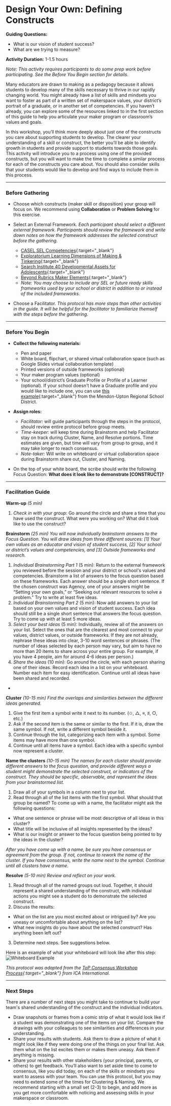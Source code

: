 # Design Your Own: Defining Constructs
**Guiding Questions:**
 - What is our vision of student success?
 - What are we trying to measure?

**Activity Duration:** 1-1.5 hours

*Note: This activity requires participants to do some prep work before participating. See the Before You Begin section for details.*

Many educators are drawn to making as a pedagogy because it allows students to develop many of the skills necessary to thrive in our rapidly changing world. You might already have a list of skills and mindsets you want to foster as part of a written set of makerspace values, your district’s portrait of a graduate, or in another set of competencies. If you haven’t already, you can explore some of the resources linked to in the first section of this guide to help you articulate your maker program or classroom’s values and goals.

In this workshop, you’ll think more deeply about just one of the constructs you care about supporting students to develop. The clearer your understanding of a skill or construct, the better you’ll be able to identify growth in students and provide support to students towards those goals. This activity will introduce you to a process using one of the provided constructs, but you will want to make the time to complete a similar process for each of the constructs you care about. You should also consider skills that your students would like to develop and find ways to include them in this process.

***

### Before Gathering
- Choose which constructs (maker skill or disposition) your group will focus on. We recommend using **Collaboration** or **Problem Solving** for this exercise.

- Select an External Framework. *Each participant should select a different external framework. Participants should review the framework and write down notes on how the framework addresses the selected construct before the gathering.*
  - [CASEL SEL Competencies](https://playfulmit.github.io/beyond-rubrics/modules/setting%20context/resources/CASEL-Competencies.pdf){:target="_blank"}
  - [Exploratorium Learning Dimensions of Making & Tinkering](https://playfulmit.github.io/beyond-rubrics/modules/setting%20context/resources/Learning%20Dimensions%20Explained-July2017.pdf){:target="_blank"}
  - [Search Institute 40 Developmental Assets for Adolescents](https://playfulmit.github.io/beyond-rubrics/modules/setting%20context/resources/Search%20Institute.pdf){:target="_blank"}
  - [Beyond Rubrics Maker Elements](https://playfulmit.github.io/beyond-rubrics/modules/setting%20context/resources/MakerElements_IndividualPosters-share.pdf){:target="_blank"}
  - *Note: You may choose to include any SEL or future ready skills frameworks used by your school or district in addition to or instead of the included frameworks.*

- Choose a Facilitator. *This protocol has more steps than other activities in the guide. It will be helpful for the facilitator to familiarize themself with the steps before the gathering.*

***

### Before You Begin
- **Collect the following materials:**
  - Pen and paper
  - White board, flipchart, or shared virtual collaboration space (such as Google Slides virtual collaboration template)
  - Printed versions of outside frameworks (optional)
  - Your maker program values (optional)
  - Your school/district’s Graduate Profile or Profile of a Learner (optional). If your school doesn't have a Graduate profile and you would like to include one, you can use [this example](https://playfulmit.github.io/beyond-rubrics/modules/setting%20context/resources/MURSDProfile.png){:target="_blank"} from the Mendon-Upton Regional School District.

- **Assign roles:**
  - *Facilitator:* will guide participants through the steps in the protocol, should review entire protocol before group meets.
  - *Time-keeper:* will keep time during Brainstorm and help Facilitator stay on track during Cluster, Name, and Resolve portions. Time estimates are given, but time will vary from group to group, and it may take longer to reach consensus.
  - *Note-taker:* Will write on whiteboard or virtual collaboration space during Brainstorm share out, Cluster, and Naming.

- On the top of your white board, the scribe should write the following Focus Question:
**What does it look like to demonstrate [CONSTRUCT]?**

***

### Facilitation Guide
**Warm-up** *(5 min)*
1. *Check in with your group*: Go around the circle and share a time that you have used the construct. What were you working on? What did it look like to use the construct?

**Brainstorm** *(25 min)*
*You will now individually brainstorm answers to the Focus Question. You will draw ideas from three different sources: [1] Your own values as an educator and vision of student success, [2] Your school or district’s values and competencies, and [3] Outside frameworks and research.*
1. *Individual Brainstorming Part 1* (5 min): Return to the external framework you reviewed before the session and your district or school's values and competencies. Brainstorm a list of answers to the focus question based on these frameworks. Each answer should be a single short sentence. If the chosen construct was Agency, one of your answers might be “Setting your own goals,” or “Seeking out relevant resources to solve a problem.” Try to write at least five ideas.
2. *Individual Brainstorming Part 2* (5 min): Now add answers to your list based on your own values and vision of student success. Each idea should still be a single short sentence that answers the focus question. Try to come up with at least 5 more ideas.
3. *Select your best ideas* (5 min): Individually, review all of the answers on your list. Select the ones that are the clearest and most connect to your values, district values, or outside frameworks. If they are not already, rephrase these ideas into clear, 3-10 word sentences or phrases. (The number of ideas selected by each person may vary, but aim to have no more than 20 items to share across your entire group. For example, if you have 4 people, aim for around 4-6 ideas per person.)
4. *Share the ideas* (10 min): Go around the circle, with each person sharing one of their ideas. Record each idea in a list on your whiteboard. Number each item for easy identification. Continue until all ideas have been shared and recorded.

-

**Cluster** *(10-15 min)*
*Find the overlaps and similarities between the different ideas generated.*
1. Give the first item a symbol write it next to its number. (✩, △, ≡, ♯, ○, etc.)
2. Ask if the second item is the same or similar to the first. If it is, draw the same symbol. If not, write a different symbol beside it.
3. Continue through the list, categorizing each item with a symbol. Some items may have more than one symbol.
4. Continue until all items have a symbol. Each idea with a specific symbol now represent a cluster.

**Name the clusters** *(10-15 min)*
*The names for each cluster should provide different answers to the focus question, and provide different ways a student might demonstrate the selected construct, or indicators of the construct. They should be specific, observable, and represent the ideas from your brainstormed list.*
1. Draw all of your symbols in a column next to your list.
2. Read through all of the list items with the first symbol. What should that group be named? To come up with a name, the facilitator might ask the following questions:
 - What one sentence or phrase will be most descriptive of all ideas in this cluster?
 - What title will be inclusive of all insights represented by the ideas?
 - What is our insight or answer to the focus question being pointed to by the ideas in the cluster?

*After you have come up with a name, be sure you have consensus or agreement from the group. If not, continue to rework the name of the cluster. If you have consensus, write the name next to the symbol. Continue until all clusters have a name.*

**Resolve** *(5-10 min)*
*Review and reflect on your work.*
1. Read through all of the named groups out loud. Together, it should represent a shared understanding of the construct, with individual actions you might see a student do to demonstrate the selected construct.
2. Discuss the results:
 - What on the list are you most excited about or intrigued by? Are you uneasy or uncomfortable about anything on the list?
 - What new insights do you have about the selected construct? Has anything been left out?
3. Determine next steps. See suggestions below.

Here is an example of what your whiteboard will look like after this step:
![Whiteboard Example](https://playfulmit.github.io/beyond-rubrics/img/DefineConstruct3.png)

*This protocol was adapted from the [ToP Consensus Workshop Process](http://www.ica-international.org/top-facilitation/){:target="_blank"} from ICA International.*

***

### Next Steps
There are a number of next steps you might take to continue to build your team's shared understanding of the construct and the individual indicators.
- Draw snapshots or frames from a comic strip of what it would look like if a student was demonstrating one of the items on your list. Compare the drawings with your colleagues to see similarities and differences in your understanding.
- Share your results with students. Ask them to draw a picture of what it might look like if they were doing one of the things on your final list. Ask them what on the list excites them or makes them uneasy. Ask them if anything is missing.
- Share your results with other stakeholders (your principal, parents, or others) to get feedback.
You’ll also want to set aside time to come to consensus, like you did today, on each of the skills or mindsets you want to assess with your team. You can use this protocol, but you may need to extend some of the times for Clustering & Naming. We recommend starting with a small set (2-3) to begin, and add more as you get more comfortable with noticing and assessing skills in your makerspace or classroom.
